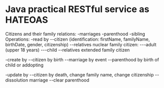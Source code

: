 # Java practical RESTful service as HATEOAS

Citizens and their family relations:
-marriages
-parenthood
-sibling
Operations:
-read by
--citizen (identification: firstName, familyName, birthDate, gender, citizenship)
--relatives nuclear family citizen:
---adult (upper 18 years)
---child
--relatives extended family citizen

-create by
--citizen by birth
--marriage by event
--parenthood by birth of child or addopting

-update by
--citizen by death, change family name, change citizenship
--dissolution marriage
--clear parenthood

